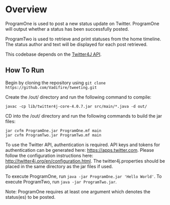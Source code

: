 # Overview
ProgramOne is used to post a new status update on Twitter. ProgramOne will output whether a status has been successfully posted.

ProgramTwo is used to retrieve and print statuses from the home timeline. The status author and text will be displayed for each post retrieved.

This codebase depends on the [Twitter4J API](http://twitter4j.org/). 

## How To Run

Begin by cloning the repository using ```git clone https://github.com/Vadifire/tweeting.git```

Create the /out/ directory and run the following command to compile:

```
javac -cp lib/twitter4j-core-4.0.7.jar src/main/*.java -d out/
```

CD into the /out/ directory and run the following commands to build the jar files:
```
jar cvfm ProgramOne.jar ProgramOne.mf main
jar cvfm ProgramTwo.jar ProgramTwo.mf main
```

To use the Twitter API, authentication is required.  API keys and tokens for authentication can be generated here: https://apps.twitter.com. Please follow the configuration instructions here: http://twitter4j.org/en/configuration.html. The twitter4j.properties should be placed in the same directory as the jar files if used.

To execute ProgramOne, run ```java -jar ProgramOne.jar 'Hello World'```. To execute ProgramTwo, run ```java -jar ProgramTwo.jar```. 

Note: ProgramOne requires at least one argument which denotes the status(es) to be posted. 

